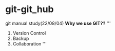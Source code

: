 # git-git_hub
git manual study(22/08/04)
**Why we use GIT??**
'''
1. Version Control
2. Backup
3. Collaboration
'''

